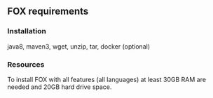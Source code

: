 ## FOX requirements

### Installation

java8, maven3, wget, unzip, tar, docker (optional)

### Resources

To install FOX with all features (all languages) at least 30GB RAM are needed and 20GB hard drive space.
